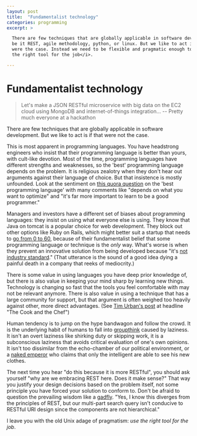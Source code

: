 ```yaml
---
layout: post
title:  "Fundamentalist technology"
categories: programming
excerpt: >

  There are few techniques that are globally applicable in software development,
  be it REST, agile methodology, python, or linux. But we like to act is if that
  were the case. Instead we need to be flexible and pragmatic enough to <i>use
  the right tool for the job</i>.

---
```


Fundamentalist technology
=========================

> Let's make a JSON RESTful microservice with big data on the EC2 cloud using
> MongoDB and internet-of-things integration... -- Pretty much everyone at a
> hackathon

There are few techniques that are globally applicable in software
development. But we like to act is if that were not the case.

This is most apparent in programming languages. You have headstrong engineers
who insist that their programming language is better than yours, with cult-like
devotion. Most of the time, programming languages have different strengths and
weaknesses, so the 'best' programming language depends on the problem. It is
religious zealotry when they don't hear out arguments against their language of
choice. But that insistence is mostly unfounded. Look at the sentiment on
[this quora question](https://www.quora.com/What-are-the-best-programming-languages-to-learn-today)
on the 'best programming language' with many comments like "depends on what you
want to optimize" and "it's far more important to learn to be a good
programmer."

Managers and investors have a different set of biases about programming
languages: they insist on using what everyone else is using. They know that Java
on tomcat is a popular choice for web development. They block out other options
like Ruby on Rails, which might better suit a startup that needs to
[go from 0 to 60](https://www.minddigital.com/ruby-on-rails-for-robust-and-rapid-development/),
because of their fundamentalist belief that some programming language or
technique is the *only* way. What's worse is when they prevent an innovative
solution from being developed because "it's
[not industry standard](http://paulgraham.com/icad.html)." (That utterance is the
sound of a good idea dying a painful death in a company that reeks of
mediocrity.)

There is some value in using languages you have deep prior knowledge of, but
there is also value in keeping your mind sharp by learning new
things. Technology is changing so fast that the tools you feel comfortable with
may not be relevant anymore. There is also value in using a technique that has a
large community for support, but that argument is often weighed too heavily
against other, more direct advantages. (See
[Tim Urban's post](http://waitbutwhy.com/2015/11/the-cook-and-the-chef-musks-secret-sauce.html)
at headline "The Cook and the Chef")

Human tendency is to jump on the hype bandwagon and follow the crowd. It is the
underlying habit of humans to fall into
[groupthink](https://en.wikipedia.org/wiki/Groupthink) caused by laziness. It
isn't an overt laziness like shirking duty or skipping work, it is a
subconscious laziness that avoids critical evaluation of one's own opinions. It
isn't too dissimilar from the echo-chamber of our political environment, or a
[naked emperor](https://en.wikipedia.org/wiki/The_Emperor%27s_New_Clothes) who
claims that only the intelligent are able to see his new clothes.

The next time you hear "do this because it is more RESTful", you should ask
yourself "why are we embracing REST here. Does it make sense?" That way you
justify your design decisions based on the problem itself, not some principle
you have forced your solution to conform to. Don't be afraid to question the
prevailing wisdom like a
[gadfly](https://en.wikipedia.org/wiki/Social_gadfly). "Yes, I know this
diverges from the principles of REST, but our multi-part search query isn't
conducive to RESTful URI design since the components are not hierarchical."

I leave you with the old Unix adage of pragmatism: _use the right tool for the
job_.
